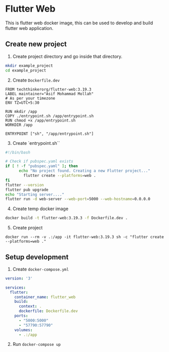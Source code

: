 # Flutter Web

This is flutter web docker image, this can be used to develop and build flutter web application.

## Create new project
1. Create project directory and go inside that directory.
```sh
mkdir example_project
cd example_project
```
2. Create `Dockerfile.dev`
```
FROM techthinkerorg/flutter-web:3.19.3
LABEL maintainer="Asif Mohammad Mollah"
# As per your timezone
ENV TZ=UTC+5:30

RUN mkdir /app
COPY ./entrypoint.sh /app/entrypoint.sh
RUN chmod +x /app/entrypoint.sh
WORKDIR /app

ENTRYPOINT ["sh", "/app/entrypoint.sh"]
```
3. Create `entrypoint.sh``
```sh
#!/bin/bash

# Check if pubspec.yaml exists
if [ ! -f "pubspec.yaml" ]; then
      echo "No project found. Creating a new Flutter project..."
        flutter create --platforms=web .
fi
flutter --version
flutter pub upgrade
echo "Starting server...."
flutter run -d web-server --web-port=5000 --web-hostname=0.0.0.0
```
4. Create temp docker image
```sh
docker build -t flutter-web:3.19.3 -f Dockerfile.dev .
```

5. Create project
```
docker run --rm -v .:/app -it flutter-web:3.19.3 sh -c "flutter create --platforms=web ."
```

## Setup development
1. Create `docker-compose.yml`
```yaml
version: '3'

services:
  flutter:
    container_name: flutter_web
    build:
      context: .
      dockerfile: Dockerfile.dev
    ports:
      - "5000:5000"
      - "57790:57790"
    volumes:
      - .:/app
```
2. Run `docker-compose up`
